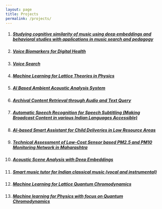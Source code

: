 ```yaml
---
layout: page
title: Projects
permalink: /projects/
---
```

<!-- --------------------------------------------------------------------------------
[ASR](#automatic-speech-recognition) &nbsp; &nbsp; [Audio Search](#audio-search)  &nbsp; &nbsp; [AED](#acoustic-event-detection)  &nbsp; &nbsp; [MIR](#music-information-retrieval) &nbsp; &nbsp; [Physics](#ml-for-physics)

-------------------------------------------------------------------------------- -->

<ol>
  <li><h5><a href="/projects/2023_csri_dst_music" target="_blank">Studying cognitive similarity of music using deep embeddings and behavioral studies with applications in music search and pedagogy</a></h5></li>
  <li><h5><a href="/projects/2023_buffalo_digital_biomarkers" target="_blank">Voice Biomarkers for Digital Health</a></h5></li>
  <li><h5><a href="/projects/2022_meity_voice_search" target="_blank">Voice Search</a></h5></li>
  <li><h5><a href="/projects/2022_serb_lattice_theory" target="_blank">Machine Learning for Lattice Theories in Physics</a></h5></li>
  <li><h5><a href="/projects/2021_samsung_aed" target="_blank">AI Based Ambient Acoustic Analysis System</a></h5></li>
  <li><h5><a href="/projects/2021_prasar_bharti_content_retrieval" target="_blank">Archival Content Retrieval through Audio and Text Query</a></h5></li>
  <li><h5><a href="/projects/2021_prasar_bharti_asr" target="_blank">Automatic Speech Recognition for Speech Subtitling (Making Broadcast Content in various Indian Languages Accessible)</a></h5></li>
  <li><h5><a href="/projects/2021_googleai_social_good" target="_blank">AI-based Smart Assistant for Child Deliveries in Low Resource Areas</a></h5></li>
  <li><h5><a href="/projects/2020_mpc_sensors" target="_blank">Technical Assessment of Low-Cost Sensor based PM2.5 and PM10 Monitoring Network in Maharashtra</a></h5></li>
  <li><h5><a href="/projects/2020_asem_duo_scene_analysis" target="_blank">Acoustic Scene Analysis with Deep Embeddings</a></h5></li>
  <li><h5><a href="/projects/2019_imprint_music_tutor" target="_blank">Smart music tutor for Indian classical music (vocal and instrumental)</a></h5></li>
  <li><h5><a href="/projects/2019_sparc_quantum_chromodynamics" target="_blank">Machine Learning for Lattice Quantum Chromodynamics</a></h5></li>
  <li><h5><a href="/projects/2019_iitk_quantum_chromodynamics" target="_blank">Machine learning for Physics with focus on Quantum Chromodynamics</a></h5></li>
</ol>


<!-- #### 1. [Studying cognitive similarity of music using deep embeddings and behavioral studies with applications in music search and pedagogy](/projects/csri_dst_music)

#### 2. [Voice Biomarkers for Digital Health](/projects/buffalo_digital_biomarkers)

#### 3. [Voice Search](/projects/meity_voice_search)

#### 4. [Machine Learning for Lattice Theories in Physics](/projects/serb_lattice_theory)

#### 5. [AI Based Ambient Acoustic Analysis System](/projects/samsung_aed)

#### 6. [Archival Content Retrieval through Audio and Text Query](/projects/prasar_bharti_content_retrieval)

#### 7. [Automatic Speech Recognition for Speech Subtitling (Making Broadcast Content in various Indian Languages Accessible)](/projects/prasar_bharti_asr)

#### 8. [AI-based Smart Assistant for Child Deliveries in Low Resource Areas](/projects/googleai_social_good)

#### 9. [Technical Assessment of Low-Cost Sensor based PM2.5 and PM10 Monitoring Network in Maharashtra](/projects/mpc_sensors)

#### 10. [Acoustic Scene Analysis with Deep Embeddings](/projects/asem_duo_scene_analysis)

#### 11. [Smart music tutor for Indian classical music (vocal and instrumental)](/projects/imprint_music_tutor)

#### 12. [Machine Learning for Lattice Quantum Chromodynamics](/projects/sparc_quantum_chromodynamics)

#### 13. [Machine learning for Physics with focus on Quantum Chromodynamics](/projects/iitk_quantum_chromodynamics) -->